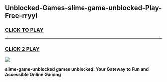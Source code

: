 
## Unblocked-Games-slime-game-unblocked-Play-Free-rryyl
<h3>
<a href="https://premium76.site?title=slime-game-unblocked&ref=15A">CLICK TO PLAY</a></h3>
<hr>

<h3>
<a href="https://premium76.site?title=slime-game-unblocked&ref=15A">CLICK 2 PLAY</a>
  
</h3>

<a href="https://premium76.site?title=slime-game-unblocked&ref=15A"><img src="https://clearcache.store/games.png"></a>


**slime-game-unblocked games unblocked: Your Gateway to Fun and Accessible Online Gaming**
